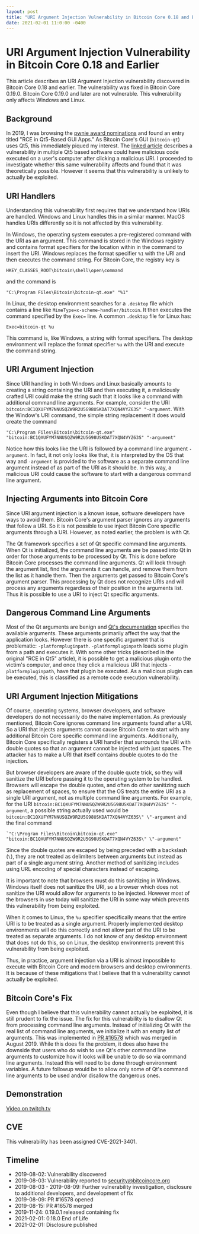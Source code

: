 ```yaml
---
layout: post
title: "URI Argument Injection Vulnerability in Bitcoin Core 0.18 and Earlier"
date: 2021-02-01 11:0:00 -0400
---
```

# URI Argument Injection Vulnerability in Bitcoin Core 0.18 and Earlier

This article describes an URI Argument Injection vulnerability discovered in Bitcoin Core 0.18 and earlier.
The vulnerability was fixed in Bitcoin Core 0.19.0.
Bitcoin Core 0.19.0 and later are not vulnerable.
This vulnerability only affects Windows and Linux.

## Background

In 2019, I was browsing the [pwnie award nominations](https://web.archive.org/web/20190808154342/https://pwnies.com/nominations/) and found an entry titled "RCE in Qt5-Based GUI Apps."
As Bitcoin Core's GUI (`bitcoin-qt`) uses Qt5, this immediately piqued my interest.
The [linked article](https://www.bleepingcomputer.com/news/security/qt5-based-gui-apps-susceptible-to-remote-code-execution/) describes a vulnerability in multiple Qt5 based software could have malicious code executed on a user's computer after clicking a malicious URI.
I proceeded to investigate whether this same vulnerability affects and found that it was theoretically possible.
However it seems that this vulnerability is unlikely to actually be exploited.

## URI Handlers

Understanding this vulnerability first requires that we understand how URIs are handled.
Windows and Linux handles this in a similar manner.
MacOS handles URIs differently so it is not affected by this vulnerability.

In Windows, the operating system executes a pre-registered command with the URI as an argument.
This command is stored in the Windows registry and contains format specifiers for the location within in the command to insert the URI.
Windows replaces the format specifier `%1` with the URI and then executes the command string.
For Bitcoin Core, the registry key is

    HKEY_CLASSES_ROOT\bitcoin\shell\open\command

and the command is

    "C:\Program Files\Bitcoin\bitcoin-qt.exe" "%1"

In Linux, the desktop environment searches for a `.desktop` file which contains a line like `MimeType=x-scheme-handler/bitcoin`.
It then executes the command specified by the `Exec=` line.
A common `.desktop` file for Linux has:

    Exec=bitcoin-qt %u

This command is, like Windows, a string with format specifiers.
The desktop environment will replace the format specifier `%u` with the URI and execute the command string.

## URI Argument Injection

Since URI handling in both Windows and Linux basically amounts to creating a string containing the URI and then executing it, a maliciously crafted URI could make the string such that it looks like a command with additional command line arguments.
For example, consider the URI `bitcoin:BC1QXUFYM7NNUSQZW9R2U5G98USKDAT7XQN4VYZ63S" "-argument`.
With the Window's URI command, the simple string replacement it does would create the command

    "C:\Program Files\Bitcoin\bitcoin-qt.exe" "bitcoin:BC1QXUFYM7NNUSQZW9R2U5G98USKDAT7XQN4VYZ63S" "-argument"

Notice how this looks like the URI is followed by a command line argument `-argument`.
In fact, it not only looks like that, it is interpreted by the OS that way and `-argument` is provided to the software as a separate command line argument instead of as part of the URI as it should be.
In this way, a malicious URI could cause the software to start with a dangerous command line argument.

## Injecting Arguments into Bitcoin Core

Since URI argument injection is a known issue, software developers have ways to avoid them.
Bitcoin Core's argument parser ignores any arguments that follow a URI.
So it is not possible to use inject Bitcoin Core specific arguments through a URI.
However, as noted earlier, the problem is with Qt.

The Qt framework specifies a set of Qt specific command line arguments.
When Qt is initialized, the command line arguments are be passed into Qt in order for those arguments to be processed by Qt.
This is done before Bitcoin Core processes the command line arguments.
Qt will look through the argument list, find the arguments it can handle, and remove them from the list as it handle them.
Then the arguments get passed to Bitcoin Core's argument parser.
This processing by Qt does not recognize URIs and will process any arguments regardless of their position in the arguments list.
Thus it is possible to use a URI to inject Qt specific arguments.

## Dangerous Command Line Arguments

Most of the Qt arguments are benign and [Qt's documentation](https://doc.qt.io/qt-5/qguiapplication.html#supported-command-line-options) specifies the available arguments.
These arguments primarily affect the way that the application looks.
However there is one specific argument that is problematic: `-platformpluginpath`.
`-platformpluginpath` loads some plugin from a path and executes it.
With some other tricks (described in the original "RCE in Qt5" article), it is possible to get a malicious plugin onto the victim's computer, and once they click a malicious URI that injects `-platformpluginpath`, have that plugin be executed.
As a malicious plugin can be executed, this is classified as a remote code execution vulnerability.

## URI Argument Injection Mitigations

Of course, operating systems, browser developers, and software developers do not necessarily do the naive implementation.
As previously mentioned, Bitcoin Core ignores command line arguments found after a URI.
So a URI that injects arguments cannot cause Bitcoin Core to start with any additional Bitcoin Core specific command line arguments.
Additionally, Bitcoin Core specifically registers a URI handler that surrounds the URI with double quotes so that an argument cannot be injected with just spaces.
The attacker has to make a URI that itself contains double quotes to do the injection.

But browser developers are aware of the double quote trick, so they will sanitize the URI before passing it to the operating system to be handled.
Browsers will escape the double quotes, and often do other sanitizing such as replacement of spaces, to ensure that the OS treats the entire URI as a single URI argument, not as multiple command line arguments.
For example, for the URI `bitcoin:BC1QXUFYM7NNUSQZW9R2U5G98USKDAT7XQN4VYZ63S" "-argument`, a possible string actually used would be `bitcoin:BC1QXUFYM7NNUSQZW9R2U5G98USKDAT7XQN4VYZ63S\" \"-argument` and the final command

    `"C:\Program Files\Bitcoin\bitcoin-qt.exe" "bitcoin:BC1QXUFYM7NNUSQZW9R2U5G98USKDAT7XQN4VYZ63S\" \"-argument"

Since the double quotes are escaped by being preceded with a backslash (`\`), they are not treated as delimiters between arguments but instead as part of a single argument string.
Another method of sanitizing includes using URL encoding of special characters instead of escaping.

It is important to note that browsers must do this sanitizing in Windows.
Windows itself does not sanitize the URI, so a browser which does not sanitize the URI would allow for arguments to be injected.
However most of the browsers in use today will sanitize the URI in some way which prevents this vulnerability from being exploited.

When it comes to Linux, the `%u` specifier specifically means that the entire URI is to be treated as a single argument.
Properly implemented desktop environments will do this correctly and not allow part of the URI to be treated as separate arguments.
I do not know of any desktop environment that does not do this, so on Linux, the desktop environments prevent this vulnerability from being exploited.

Thus, in practice, argument injection via a URI is almost impossible to execute with Bitcoin Core and modern browsers and desktop environments.
It is because of these mitigations that I believe that this vulnerability cannot actually be exploited.

## Bitcoin Core's Fix

Even though I believe that this vulnerability cannot actually be exploited, it is still prudent to fix the issue.
The fix for this vulnerability is to disallow Qt from processing command line arguments.
Instead of initializing Qt with the real list of command line arguments, we initialize it with an empty list of arguments.
This was implemented in [PR #16578](https://github.com/bitcoin/bitcoin/pull/16578) which was merged in August 2019.
While this does fix the problem, it does also have the downside that users who do wish to use Qt's other command line arguments to customize how it looks will be unable to do so via command line arguments.
Instead this will need to be done through environment variables.
A future followup would be to allow only some of Qt's command line arguments to be used and/or disallow the dangerous ones.

## Demonstration

[Video on twitch.tv](https://www.twitch.tv/videos/897351419)

## CVE

This vulnerability has been assigned CVE-2021-3401.

## Timeline

* 2019-08-02: Vulnerability discovered
* 2019-08-03: Vulnerability reported to security@bitcoincore.org
* 2019-08-03 - 2019-08-09: Further vulnerability investigation, disclosure to additional developers, and development of fix
* 2019-08-09: PR #16578 opened
* 2019-08-15: PR #16578 merged
* 2019-11-24: 0.19.0.1 released containing fix
* 2021-02-01: 0.18.0 End of Life
* 2021-02-01: Disclosure published

